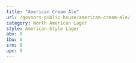 ```yaml
---
title: "American Cream Ale"
url: /govnors-public-house/american-cream-ale/
category: North American Lager
style: American-Style Lager
abv: 0
ibu: 0
srm: 0
upc: 0
---
```


